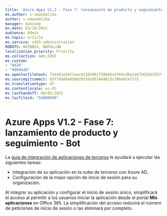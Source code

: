 ```yaml
---
title: 'Azure Apps V1.2 - Fase 7: lanzamiento de producto y seguimiento - Bot'
ms.author: v-smandalika
author: v-smandalika
manager: dansimp
ms.date: 03/10/2021
audience: Admin
ms.topic: article
ms.service: o365-administration
ROBOTS: NOINDEX, NOFOLLOW
localization_priority: Priority
ms.collection: Adm_O365
ms.custom:
- "8426"
- "9004648"
ms.openlocfilehash: 72d101e50f2aac631b5001758046c6f69cd0a1e675632435574a32530a4b3095
ms.sourcegitcommit: b5f7da89a650d2915dc652449623c78be6247175
ms.translationtype: HT
ms.contentlocale: es-ES
ms.lasthandoff: 08/05/2021
ms.locfileid: "54009949"
---
```

# <a name="azure-apps-v12---phase-7-prod-release-and-followup---bot"></a>Azure Apps V1.2 - Fase 7: lanzamiento de producto y seguimiento - Bot

La [guía de integración de aplicaciones de terceros](https://admin.microsoft.com/AdminPortal/Home) le ayudará a ejecutar las siguientes tareas: 
- Integración de su aplicación en la nube de terceros con Azure AD, 
- Configuración de la mejor opción de inicio de sesión para su organización.

Al integrar su aplicación y configurar el inicio de sesión único, simplificará el acceso al permitir a los usuarios iniciar la aplicación desde el portal **Mis aplicaciones** en Office 365. La simplificación del acceso reducirá el número de peticiones de inicio de sesión o las eliminará por completo.
